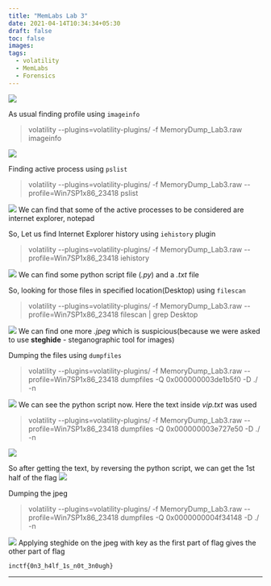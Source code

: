 ```yaml
---
title: "MemLabs Lab 3"
date: 2021-04-14T10:34:34+05:30
draft: false
toc: false
images:
tags:
  - volatility
  - MemLabs
  - Forensics
---
```


![](https://i.imgur.com/N65koqO.png)

As usual finding profile using `imageinfo`

>volatility --plugins=volatility-plugins/ -f MemoryDump_Lab3.raw imageinfo

![](https://i.imgur.com/BquoWpA.png)

Finding active process using `pslist`

>volatility --plugins=volatility-plugins/ -f MemoryDump_Lab3.raw --profile=Win7SP1x86_23418 pslist

![](https://i.imgur.com/M5rqXNa.png)
We can find that some of the active processes to be considered are internet explorer, notepad

So, Let us find Internet Explorer history using `iehistory` plugin

>volatility --plugins=volatility-plugins/ -f MemoryDump_Lab3.raw --profile=Win7SP1x86_23418 iehistory

![](https://i.imgur.com/2j9Jsts.png)
We can find some python script file (*.py*) and a *.txt* file

So, looking for those files in specified location(Desktop) using `filescan`

>volatility --plugins=volatility-plugins/ -f MemoryDump_Lab3.raw --profile=Win7SP1x86_23418 filescan | grep Desktop

![](https://i.imgur.com/1EGR1f9.png)
We can find one more *.jpeg* which is suspicious(because we were asked to use **steghide** - steganographic tool for images)

Dumping the files using `dumpfiles`

>volatility --plugins=volatility-plugins/ -f MemoryDump_Lab3.raw --profile=Win7SP1x86_23418 dumpfiles -Q 0x000000003de1b5f0 -D ./ -n

![](https://i.imgur.com/Fjnwe0D.png)
We can see the python script now. Here the text inside *vip.txt* was used

>volatility --plugins=volatility-plugins/ -f MemoryDump_Lab3.raw --profile=Win7SP1x86_23418 dumpfiles -Q 0x000000003e727e50 -D ./ -n

![](https://i.imgur.com/4s2NEtX.png)

So after getting the text, by reversing the python script, we can get the 1st half of the flag
![](https://i.imgur.com/q8ox2iA.png)

Dumping the jpeg

>volatility --plugins=volatility-plugins/ -f MemoryDump_Lab3.raw --profile=Win7SP1x86_23418 dumpfiles -Q 0x0000000004f34148 -D ./ -n

![](https://i.imgur.com/e3GSZh9.png)
Applying steghide on the jpeg with key as the first part of flag gives the other part of flag

```
inctf{0n3_h4lf_1s_n0t_3n0ugh}
``` 

---
